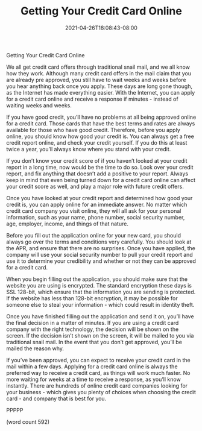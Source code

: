 ﻿---
title: "Getting Your Credit Card Online"
date: 2021-04-26T18:08:43-08:00
description: "Credit Cards Tips for Web Success"
featured_image: "/images/Credit Cards.jpg"
tags: ["Credit Cards"]
---

Getting Your Credit Card Online

We all get credit card offers through traditional snail mail, and we all know how they work.  Although many credit card offers in the mail claim that you are already pre approved, you still have to wait weeks and weeks before you hear anything back once you apply.  These days are long gone though, as the Internet has made everything easier.  With the Internet, you can apply for a credit card online and receive a response if minutes - instead of waiting weeks and weeks.

If you have good credit, you’ll have no problems at all being approved online for a credit card.  Those cards that have the best terms and rates are always available for those who have good credit.  Therefore, before you apply online, you should know how good your credit is.  You can always get a free credit report online, and check your credit yourself.  If you do this at least twice a year, you’ll always know where you stand with your credit.

If you don’t know your credit score of if you haven’t looked at your credit report in a long time, now would be the time to do so.  Look over your credit report, and fix anything that doesn’t add a positive to your report.  Always keep in mind that even being turned down for a credit card online can affect your credit score as well, and play a major role with future credit offers.

Once you have looked at your credit report and determined how good your credit is, you can apply online for an immediate answer.  No matter which credit card company you visit online, they will all ask for your personal information, such as your name, phone number, social security number, age, employer, income, and things of that nature.  

Before you fill out the application online for your new card, you should always go over the terms and conditions very carefully.  You should look at the APR, and ensure that there are no surprises.  Once you have applied, the company will use your social security number to pull your credit report and use it to determine your credibility and whether or not they can be approved for a credit card.

When you begin filling out the application, you should make sure that the website you are using is encrypted.  The standard encryption these days is SSL 128-bit, which ensure that the information you are sending is protected.  If the website has less than 128-bit encryption, it may be possible for someone else to steal your information - which could result in identity theft.

Once you have finished filling out the application and send it on, you’ll have the final decision in a matter of minutes.  If you are using a credit card company with the right technology, the decision will be shown on the screen.  If the decision isn’t shown on the screen, it will be mailed to you via traditional snail mail.  In the event that you don’t get approved, you’ll be mailed the reason why.

If you’ve been approved, you can expect to receive your credit card in the mail within a few days.  Applying for a credit card online is always the preferred way to receive a credit card, as things will work much faster.  No more waiting for weeks at a time to receive a response, as you’ll know instantly.  There are hundreds of online credit card companies looking for your business - which gives you plenty of choices when choosing the credit card - and company that is best for you.

PPPPP

(word count 592)
